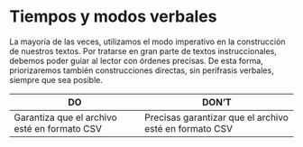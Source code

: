 # Tiempos y modos verbales

La mayoría de las veces, utilizamos el modo imperativo en la construcción de nuestros textos. Por tratarse en gran parte de textos instruccionales, debemos poder guiar al lector con órdenes precisas. De esta forma, priorizaremos también construcciones directas, sin perífrasis verbales, siempre que sea posible.

| DO | DON’T |
|---|---|
| Garantiza que el archivo esté en formato CSV | Precisas garantizar que el archivo esté en formato CSV |

